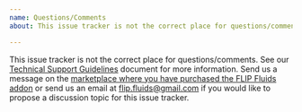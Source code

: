 ```yaml
---
name: Questions/Comments
about: This issue tracker is not the correct place for questions/comments.

---
```


This issue tracker is not the correct place for questions/comments. See our [Technical Support Guidelines](https://github.com/rlguy/Blender-FLIP-Fluids/wiki/Technical-Support-Guidelines) document for more information. Send us a message on the [marketplace where you have purchased the FLIP Fluids addon](https://github.com/rlguy/Blender-FLIP-Fluids/wiki/Official-Marketplaces-of-the-FLIP-Fluids-Addon) or send us an email at flip.fluids@gmail.com if you would like to propose a discussion topic for this issue tracker.
